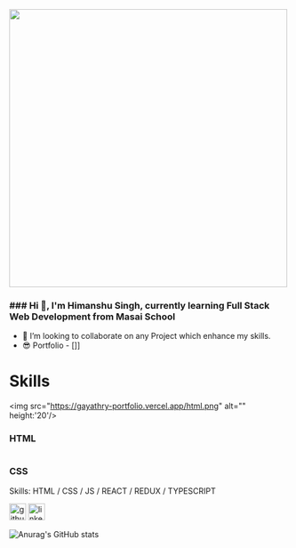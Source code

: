 <img src="https://user-images.githubusercontent.com/99639007/169049031-edbc0500-f7bd-40e4-bd80-7595e934d583.png" alt="" height="500">
<h3>### Hi 👋, I'm Himanshu Singh, currently learning Full Stack Web Development from Masai School</h3>


- 👯 I’m looking to collaborate on any Project which enhance my skills.
- 😎 Portfolio - [<a href=""></a>]]


<h1>Skills</h1>

  <img src="https://gayathry-portfolio.vercel.app/html.png" alt="" height:'20'/>
  <h3>HTML</h3>
  <img src="https://gayathry-portfolio.vercel.app/css.png" alt="" height:"20" margin-top:"10"/>
  <h3>CSS</h3>

Skills: HTML / CSS / JS / REACT / REDUX / TYPESCRIPT 
 


[<img src='https://cdn.jsdelivr.net/npm/simple-icons@3.0.1/icons/github.svg' alt='github' height='30'>](https://github.com/https://github.com/Himanshu5296) 
[<img src='https://cdn.jsdelivr.net/npm/simple-icons@3.0.1/icons/linkedin.svg' alt='linkedin' height='30'>](https://www.linkedin.com/in/https://www.linkedin.com/in/himanshusingh52//)   

![Anurag's GitHub stats](https://github-readme-stats.vercel.app/api?username=Himanshu5296&show_icons=true)
